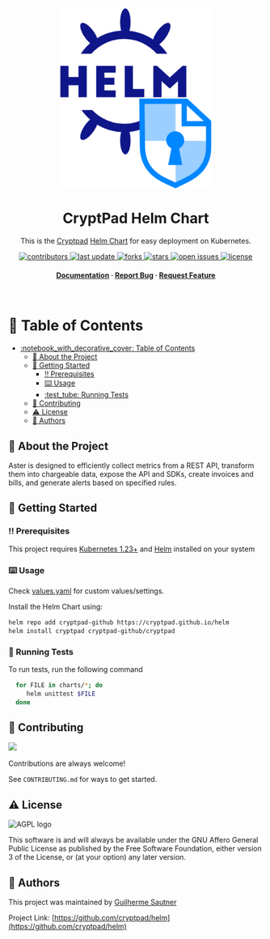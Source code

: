 <div align="center">

  <img src="assets/logo.png" alt="logo" width="300" height="auto" />
  <h1>CryptPad Helm Chart</h1>
  
  <p>
    This is the <a href="https://cryptpad.org">Cryptpad</a> <a href="https://helm.sh/">Helm Chart</a> for easy deployment on Kubernetes.
  </p>
  
  
<!-- Badges -->
<p>
  <a href="https://github.com/cryptpad/helm/graphs/contributors">
    <img src="https://img.shields.io/github/contributors/cryptpad/helm" alt="contributors" />
  </a>
  <a href="https://github.com/cryptpad/helm/commits/main">
    <img src="https://img.shields.io/github/last-commit/cryptpad/helm" alt="last update" />
  </a>
  <a href="https://github.com/cryptpad/helm/network/members">
    <img src="https://img.shields.io/github/forks/cryptpad/helm" alt="forks" />
  </a>
  <a href="https://github.com/Louis3797/cryptpad/helm">
    <img src="https://img.shields.io/github/stars/cryptpad/helm" alt="stars" />
  </a>
  <a href="https://github.com/cryptpad/helm/issues/">
    <img src="https://img.shields.io/github/issues/cryptpad/helm" alt="open issues" />
  </a>
  <a href="https://github.com/cryptpad/helm/blob/master/LICENSE">
    <img src="https://img.shields.io/github/license/cryptpad/helm.svg" alt="license" />
  </a>
</p>
   
<h4>
    <a href="https://github.com/cryptpad/helm">Documentation</a>
  <span> · </span>
    <a href="https://github.com/cryptpad/helm/issues/">Report Bug</a>
  <span> · </span>
    <a href="https://github.com/cryptpad/helm/issues/">Request Feature</a>
  </h4>
</div>

<br />

<!-- Table of Contents -->
# :notebook_with_decorative_cover: Table of Contents

- [:notebook\_with\_decorative\_cover: Table of Contents](#notebook_with_decorative_cover-table-of-contents)
  - [:star2: About the Project](#star2-about-the-project)
  - [:toolbox: Getting Started](#toolbox-getting-started)
    - [:bangbang: Prerequisites](#bangbang-prerequisites)
    - [:keyboard: Usage](#keyboard-usage)
    - [:test\_tube: Running Tests](#test_tube-running-tests)
  - [:wave: Contributing](#wave-contributing)
  - [:warning: License](#warning-license)
  - [:handshake: Authors](#handshake-authors)

<!-- About the Project -->
## :star2: About the Project

Aster is designed to efficiently collect metrics from a REST API, transform them into chargeable data, expose the API and SDKs, create invoices and bills, and generate alerts based on specified rules.

<!-- Getting Started -->
## :toolbox: Getting Started

<!-- Prerequisites -->
### :bangbang: Prerequisites

This project requires [Kubernetes 1.23+](https://kubernetes.io/) and [Helm](https://helm.sh/docs/intro/install/) installed on your system

### :keyboard: Usage

Check [values.yaml](charts/cryptpad/values.yaml) for custom values/settings.

Install the Helm Chart using:

```bash
helm repo add cryptpad-github https://cryptpad.github.io/helm
helm install cryptpad cryptpad-github/cryptpad 
```

<!-- Running Tests -->
### :test_tube: Running Tests

To run tests, run the following command

```bash
  for FILE in charts/*; do
     helm unittest $FILE
  done
```

<!-- Contributing -->
## :wave: Contributing

<a href="https://github.com/cryptpad/helm/graphs/contributors">
  <img src="https://contrib.rocks/image?repo=cryptpad/helm" />
</a>


Contributions are always welcome!

See `CONTRIBUTING.md` for ways to get started.

<!-- License -->
## :warning: License

![AGPL logo](https://www.gnu.org/graphics/agplv3-155x51.png "GNU Affero General Public License")

This software is and will always be available under the GNU Affero General Public License as
published by the Free Software Foundation, either version 3 of the License, or (at your option)
any later version.

<!-- Authors -->
## :handshake: Authors

This project was maintained by [Guilherme Sautner](https://www.xwiki.org/xwiki/bin/view/XWiki/sautner)

Project Link: [https://github.com/cryptpad/helm](https://github.com/cryptpad/helm)
